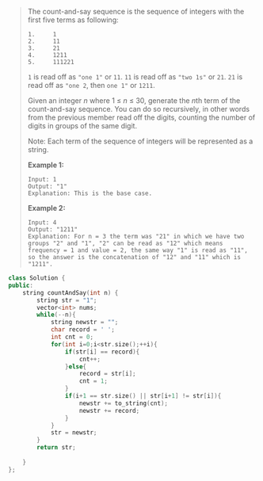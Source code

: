 > The count-and-say sequence is the sequence of integers with the first five terms as following:
>
> ```
> 1.     1
> 2.     11
> 3.     21
> 4.     1211
> 5.     111221
> ```
>
> `1` is read off as `"one 1"` or `11`.
> `11` is read off as `"two 1s"` or `21`.
> `21` is read off as `"one 2`, then `one 1"` or `1211`.
>
> Given an integer *n* where 1 ≤ *n* ≤ 30, generate the *n*th term of the count-and-say sequence. You can do so recursively, in other words from the previous member read off the digits, counting the number of digits in groups of the same digit.
>
> Note: Each term of the sequence of integers will be represented as a string.
>
>  
>
> **Example 1:**
>
> ```
> Input: 1
> Output: "1"
> Explanation: This is the base case.
> ```
>
> **Example 2:**
>
> ```
> Input: 4
> Output: "1211"
> Explanation: For n = 3 the term was "21" in which we have two groups "2" and "1", "2" can be read as "12" which means frequency = 1 and value = 2, the same way "1" is read as "11", so the answer is the concatenation of "12" and "11" which is "1211".
> ```

```cpp
class Solution {
public:
    string countAndSay(int n) {
        string str = "1";
        vector<int> nums;
        while(--n){
            string newstr = "";
            char record = ' ';
            int cnt = 0;
            for(int i=0;i<str.size();++i){
                if(str[i] == record){
                    cnt++;
                }else{
                    record = str[i];
                    cnt = 1;
                }
                if(i+1 == str.size() || str[i+1] != str[i]){
                    newstr += to_string(cnt);
                    newstr += record;
                }
            }
            str = newstr;
        }
        return str;
        
    }
};
```

